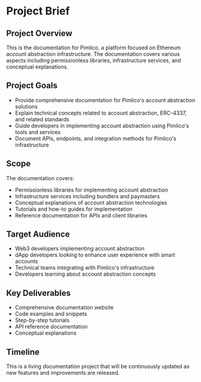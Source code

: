 # Project Brief

## Project Overview
This is the documentation for Pimlico, a platform focused on Ethereum account abstraction infrastructure. The documentation covers various aspects including permissionless libraries, infrastructure services, and conceptual explanations.

## Project Goals
- Provide comprehensive documentation for Pimlico's account abstraction solutions
- Explain technical concepts related to account abstraction, ERC-4337, and related standards
- Guide developers in implementing account abstraction using Pimlico's tools and services
- Document APIs, endpoints, and integration methods for Pimlico's infrastructure

## Scope
The documentation covers:
- Permissionless libraries for implementing account abstraction
- Infrastructure services including bundlers and paymasters
- Conceptual explanations of account abstraction technologies
- Tutorials and how-to guides for implementation
- Reference documentation for APIs and client libraries

## Target Audience
- Web3 developers implementing account abstraction
- dApp developers looking to enhance user experience with smart accounts
- Technical teams integrating with Pimlico's infrastructure
- Developers learning about account abstraction concepts

## Key Deliverables
- Comprehensive documentation website
- Code examples and snippets
- Step-by-step tutorials
- API reference documentation
- Conceptual explanations

## Timeline
This is a living documentation project that will be continuously updated as new features and improvements are released.
